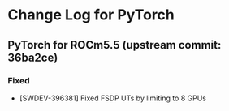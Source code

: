 # Change Log for PyTorch

## PyTorch for ROCm5.5 (upstream commit: 36ba2ce)

### Fixed
- [SWDEV-396381] Fixed FSDP UTs by limiting to 8 GPUs
